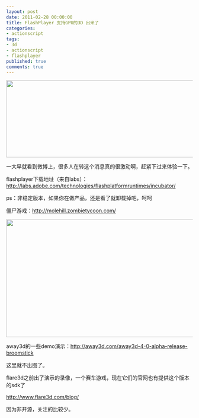 ```yaml
---
layout: post
date: 2011-02-28 00:00:00
title: FlashPlayer 支持GPU的3D 出来了
categories:
- actionscript
tags:
- 3d
- actionscript
- flashplayer
published: true
comments: true
---
```

<p><a href="{{site.url}}/media/2011/02/20110228.png"><img class="alignnone size-full wp-image-842" title="20110228" src="{{site.url}}/media/2011/02/20110228.png" alt="" width="585" height="208" /></a></p>

<p>一大早就看到微博上，很多人在转这个消息真的很激动啊，赶紧下过来体验一下。</p>

<p>flashplayer下载地址（来自labs）：<a href="http://labs.adobe.com/technologies/flashplatformruntimes/incubator/">http://labs.adobe.com/technologies/flashplatformruntimes/incubator/</a></p>

<p>ps：非稳定版本，如果你在做产品，还是看了就卸载掉吧，呵呵</p>

<p>僵尸游戏：<a href="http://molehill.zombietycoon.com/">http://molehill.zombietycoon.com/</a></p>

<p><a href="{{site.url}}/media/2011/02/zombietycoon.jpg"><img class="alignnone size-full wp-image-841" title="zombietycoon" src="{{site.url}}/media/2011/02/zombietycoon.jpg" alt="" width="520" height="318" /></a></p>

<p>away3d的一些demo演示：<a href="http://away3d.com/away3d-4-0-alpha-release-broomstick">http://away3d.com/away3d-4-0-alpha-release-broomstick</a></p>

<p>这里就不出图了。</p>

<p>flare3d之前出了演示的录像，一个赛车游戏，现在它们的官网也有提供这个版本的sdk了</p>

<p><a href="http://www.flare3d.com/blog/">http://www.flare3d.com/blog/</a></p>

<p>因为非开源，关注的比较少。</p>
